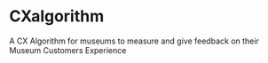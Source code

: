 # CXalgorithm
A CX Algorithm for museums to measure and give feedback on their Museum Customers Experience
